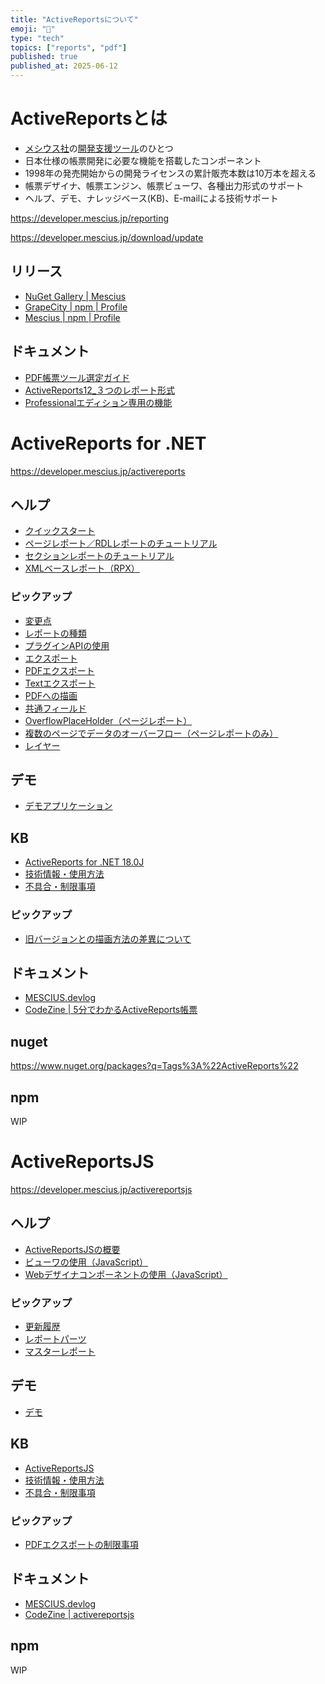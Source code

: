```yaml
---
title: "ActiveReportsについて"
emoji: "📝"
type: "tech"
topics: ["reports", "pdf"]
published: true
published_at: 2025-06-12
---
```


# ActiveReportsとは

- [メシウス社](https://www.mescius.com/)の[開発支援ツール](https://developer.mescius.jp/)のひとつ
- 日本仕様の帳票開発に必要な機能を搭載したコンポーネント
- 1998年の発売開始からの開発ライセンスの累計販売本数は10万本を超える
- 帳票デザイナ、帳票エンジン、帳票ビューワ、各種出力形式のサポート
- ヘルプ、デモ、ナレッジベース(KB)、E-mailによる技術サポート

https://developer.mescius.jp/reporting

https://developer.mescius.jp/download/update

## リリース

- [NuGet Gallery | Mescius](https://www.nuget.org/profiles/Mescius)
- [GrapeCity | npm | Profile](https://www.npmjs.com/~grapecity)
- [Mescius | npm | Profile](https://www.npmjs.com/~mescius)

## ドキュメント

- [PDF帳票ツール選定ガイド](https://developer.mescius.jp/pdf-report-products)
- [ActiveReports12_３つのレポート形式](https://download.mescius.jp/PDF/article/threedesign-whitepaper.pdf)
- [Professionalエディション専用の機能](https://developer.mescius.jp/activereports/spec)

# ActiveReports for .NET

https://developer.mescius.jp/activereports

## ヘルプ

- [クイックスタート](https://docs.mescius.jp/help/activereports-18/#quick-start.html)
- [ページレポート／RDLレポートのチュートリアル](https://docs.mescius.jp/help/activereports-18/#page-report-or-rdl-report-walkthroughs.html)
- [セクションレポートのチュートリアル](https://docs.mescius.jp/help/activereports-18/#section-report-walkthroughs.html)
- [XMLベースレポート（RPX）](https://docs.mescius.jp/help/activereports-18/#ar-wlk-basic-xml-reports.html)

### ピックアップ

- [変更点](https://docs.mescius.jp/help/activereports-18/#breaking-changes.html)
- [レポートの種類](https://docs.mescius.jp/help/activereports-18/#reporttypes.html)
- [プラグインAPIの使用](https://docs.mescius.jp/help/activereports-18/#web-designer-plugins-api.html)
- [エクスポート](https://docs.mescius.jp/help/activereports-18/#exporting.html)
- [PDFエクスポート](https://docs.mescius.jp/help/activereports-18/#pdf-export.html)
- [Textエクスポート](https://docs.mescius.jp/help/activereports-18/#text.html)
- [PDFへの描画](https://docs.mescius.jp/help/activereports-18/#rendering-to-pdf.html)
- [共通フィールド](https://docs.mescius.jp/help/activereports-18/#common-values.html)
- [OverflowPlaceHolder（ページレポート）](https://docs.mescius.jp/help/activereports-18/#overflow-place-holder.html)
- [複数のページでデータのオーバーフロー（ページレポートのみ）](https://docs.mescius.jp/help/activereports-18/#overflow-data-in-multiple-pages.html)
- [レイヤー](https://docs.mescius.jp/help/activereports-18/#layers.html)

## デモ

- [デモアプリケーション](https://developer.mescius.jp/activereports/demo)

## KB

- [ActiveReports for .NET 18.0J](https://support.mescius.jp/hc/ja/categories/9172336363023)
- [技術情報・使用方法](https://support.mescius.jp/hc/ja/sections/9172341253391)
- [不具合・制限事項](https://support.mescius.jp/hc/ja/sections/9172308316559)

### ピックアップ

- [旧バージョンとの描画方法の差異について](https://support.mescius.jp/hc/ja/articles/10734123894415)

## ドキュメント

- [MESCIUS.devlog](https://devlog.mescius.jp/category/activereports/)
- [CodeZine | 5分でわかるActiveReports帳票](https://codezine.jp/article/corner/17)

## nuget

https://www.nuget.org/packages?q=Tags%3A%22ActiveReports%22

## npm

WIP

# ActiveReportsJS

https://developer.mescius.jp/activereportsjs

## ヘルプ

- [ActiveReportsJSの概要](https://demo.mescius.jp/activereportsjs/docs/GettingStarted/Introduction)
- [ビューワの使用（JavaScript）](https://demo.mescius.jp/activereportsjs/docs/GettingStarted/quickstart/QuickStart/QuickStart-Vanilla)
- [Webデザイナコンポーネントの使用（JavaScript）](https://demo.mescius.jp/activereportsjs/docs/GettingStarted/quickstart/QuickStart-ARJS-Designer-Component/QuickStart-Vanilla)

### ピックアップ

- [更新履歴](https://demo.mescius.jp/activereportsjs/docs/GettingStarted/Update-History)
- [レポートパーツ](https://demo.mescius.jp/activereportsjs/docs/ReportAuthorGuide/report-item-libraries)
- [マスターレポート](https://demo.mescius.jp/activereportsjs/docs/ReportAuthorGuide/master-reports)

## デモ

- [デモ](https://demo.mescius.jp/activereportsjs/demos/)

## KB

- [ActiveReportsJS](https://support.mescius.jp/hc/ja/categories/360000708915)
- [技術情報・使用方法](https://support.mescius.jp/hc/ja/sections/360000728056)
- [不具合・制限事項](https://support.mescius.jp/hc/ja/sections/360000728036)

### ピックアップ

- [PDFエクスポートの制限事項](https://support.mescius.jp/hc/ja/articles/8690407433871)

## ドキュメント

- [MESCIUS.devlog](https://devlog.mescius.jp/category/activereportsjs/)
- [CodeZine | activereportsjs](https://codezine.jp/search/activereportsjs)

## npm

WIP
